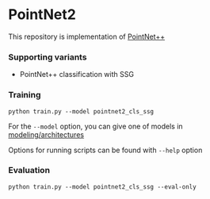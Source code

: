 # PointNet2
This repository is implementation of [PointNet++](https://arxiv.org/abs/1706.02413)

### Supporting variants
- PointNet++ classification with SSG

### Training
```console
python train.py --model pointnet2_cls_ssg
```
For the ```--model``` option, you can give one of models in [modeling/architectures](https://github.com/hanchaa/PointNet2/tree/main/modeling/architectures)

Options for running scripts can be found with ```--help``` option

### Evaluation
```console
python train.py --model pointnet2_cls_ssg --eval-only
```
